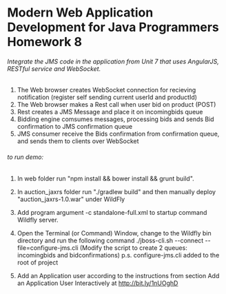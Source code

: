 Modern Web Application Development for Java Programmers Homework 8
==

###### Integrate the JMS code in the application from Unit 7 that uses AngularJS, RESTful service and WebSocket.
1. The Web browser creates WebSocket connection for recieving notification (register self sending current userId and productId)
2. The Web browser makes a Rest call when user bid on product (POST)
3. Rest creates a JMS Message and place it on incomingbids queue
4. Bidding engine comsumes messages, processing bids and sends Bid confirmation to JMS confirmation queue
5. JMS consumer receive the Bids confirmation from confirmation queue, and sends them to clients over WebSocket

###### to run demo:
1. In web folder run "npm install && bower install && grunt build".
2. In auction_jaxrs folder run "./gradlew build" and then manually deploy "auction_jaxrs-1.0.war" under WildFly
3. Add program argument -c standalone-full.xml to startup command Wildfly server.
4. Open the Terminal (or Command) Window, change to the Wildfly bin directory and run the following command 
  ./jboss-cli.sh --connect --file=configure-jms.cli (Modify the script to create 2 queues: incomingbids and bidconfirmations) p.s. configure-jms.cli added to the root of project 

5. Add an Application user according to the instructions from section Add an Application User Interactively at http://bit.ly/1nUOghD


